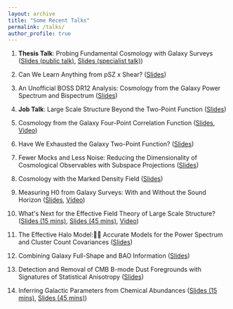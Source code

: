 ```yaml
---
layout: archive
title: "Some Recent Talks"
permalink: /talks/
author_profile: true
---
```


1. **Thesis Talk**: Probing Fundamental Cosmology with Galaxy Surveys ([Slides (public talk)](http://oliverphilcox.github.io/files/thesis-public.pdf), [Slides (specialist talk)](http://oliverphilcox.github.io/files/thesis-private.pdf))

2. Can We Learn Anything from pSZ x Shear? ([Slides](http://oliverphilcox.github.io/files/psz.pdf))

3. An Unofficial BOSS DR12 Analysis: Cosmology from the Galaxy Power Spectrum and Bispectrum ([Slides](http://oliverphilcox.github.io/files/cca22.pdf))

4. **Job Talk**: Large Scale Structure Beyond the Two-Point Function ([Slides](http://oliverphilcox.github.io/files/jobtalk.pdf))

5. Cosmology from the Galaxy Four-Point Correlation Function ([Slides](http://oliverphilcox.github.io/files/cosm_from_home21.pdf), [Video](https://www.youtube.com/watch?v=pmo1QigLsn4))

6. Have We Exhausted the Galaxy Two-Point Function? ([Slides](http://oliverphilcox.github.io/files/geneva_pk_talk.pdf))

7. Fewer Mocks and Less Noise: Reducing the Dimensionality of Cosmological Observables with Subspace Projections ([Slides](http://oliverphilcox.github.io/files/svd_data_compression.pdf))

8. Cosmology with the Marked Density Field ([Slides](http://oliverphilcox.github.io/files/mk_density.pdf))

9. Measuring H0 from Galaxy Surveys: With and Without the Sound Horizon ([Slides](http://oliverphilcox.github.io/files/cosm_from_home.pdf), [Video](https://www.youtube.com/embed/QM_pGTMhJTc))

10. What's Next for the Effective Field Theory of Large Scale Structure? ([Slides (15 mins)](http://oliverphilcox.github.io/files/uk_cosmo.pdf), [Slides (45 mins)](http://oliverphilcox.github.io/files/future_eft.pdf), [Video](http://pirsa.org/20060054))

11. The Effective Halo Model: Accurate Models for the Power Spectrum and Cluster Count Covariances ([Slides](http://oliverphilcox.github.io/files/ehm.pdf))

12. Combining Galaxy Full-Shape and BAO Information ([Slides](http://oliverphilcox.github.io/files/h0_eft.pdf))

13. Detection and Removal of CMB B-mode Dust Foregrounds with Signatures of Statistical Anisotropy ([Slides](http://oliverphilcox.github.io/files/dust_aniso.pdf))

14. Inferring Galactic Parameters from Chemical Abundances ([Slides (15 mins)](http://oliverphilcox.github.io/files/asa_talk.pdf), [Slides (45 mins)](http://oliverphilcox.github.io/files/chem_evol.pdf))
